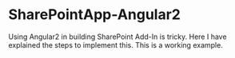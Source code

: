 # SharePointApp-Angular2
Using Angular2 in building SharePoint Add-In is tricky. Here I have explained the steps to implement this.
This is a working example.

